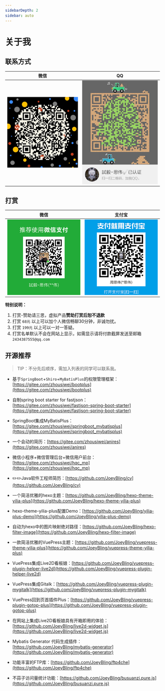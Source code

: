```yaml
---
sidebarDepth: 2
sidebar: auto
---
```


# 关于我

## 联系方式

| 微信 | QQ |
| :---: | :---: |
| ![](../assets/weixin_.png) | ![](../assets/2434387555.jpg) |

## 打赏

| 微信 | 支付宝 |
| :---: | :---: |
| ![](../assets/weixin.png) | ![](../assets/alipay.jpeg) |

**特别说明：**
1. 打赏-赞助请三思，虚拟产品**赞助打赏后恕不退款**
2. 打赏 `68元` 以上可以加个人微信畅聊30分钟，非诚勿扰。
3. 打赏 `199元` 以上可以一对一答疑。
4. 打赏名单默认不会在网站上显示，如需显示请将付款截屏发送至邮箱 `2434387555@qq.com`

[comment]: <> (4. 打赏名单默认不会在网站上显示，如需显示请将付款截屏发送至邮箱 `2434387555@qq.com`)

## 开源推荐

> TIP：不分先后顺序，需加入列表的同学可以联系我。

- 基于`SpringBoot`+`Shiro`+`MyBatisPlus`的权限管理框架：[https://gitee.com/zhousiwei/bootplus](https://gitee.com/zhousiwei/bootplus)

- 自制spring boot starter for fastjson：[https://gitee.com/zhousiwei/fastjson-spring-boot-starter](https://gitee.com/zhousiwei/fastjson-spring-boot-starter)

- SpringBoot集成MyBatisPlus：[https://gitee.com/zhousiwei/springboot_mybatisplus](https://gitee.com/zhousiwei/springboot_mybatisplus)

- 一个会动的简历：[https://gitee.com/zhousiwei/anires](https://gitee.com/zhousiwei/anires)

- 微信小程序+微信管理后台+微信用户前台：[https://gitee.com/zhousiwei/hqc_mp](https://gitee.com/zhousiwei/hqc_mp)

- ✏️✏️Java软件工程师简历：[https://github.com/JoeyBling/cv](https://github.com/JoeyBling/cv)

- 一个简洁优雅的hexo主题：[https://github.com/JoeyBling/hexo-theme-yilia-plus](https://github.com/JoeyBling/hexo-theme-yilia-plus)

- hexo-theme-yilia-plus配置Demo：[https://github.com/JoeyBling/yilia-plus-demo](https://github.com/JoeyBling/yilia-plus-demo)

- 自动为hexo中的图片映射绝对路径：[https://github.com/JoeyBling/hexo-filter-image](https://github.com/JoeyBling/hexo-filter-image)

- 一款简洁优雅的VuePress主题：[https://github.com/JoeyBling/vuepress-theme-yilia-plus](https://github.com/JoeyBling/vuepress-theme-yilia-plus)

- VuePress集成Live2D看板娘：[https://github.com/JoeyBling/vuepress-plugin-helper-live2d](https://github.com/JoeyBling/vuepress-plugin-helper-live2d)

- VuePress集成Gitalk：[https://github.com/JoeyBling/vuepress-plugin-mygitalk](https://github.com/JoeyBling/vuepress-plugin-mygitalk)

- VuePress回到页首插件Plus：[https://github.com/JoeyBling/vuepress-plugin-gotop-plus](https://github.com/JoeyBling/vuepress-plugin-gotop-plus)

- 在网站上集成Live2D看板娘具有开箱即用的体验：[https://github.com/JoeyBling/live2d-widget.js](https://github.com/JoeyBling/live2d-widget.js)

- Mybatis Generator 代码生成插件：[https://github.com/JoeyBling/mybatis-generator](https://github.com/JoeyBling/mybatis-generator)

- 功能丰富的FTP库：[https://github.com/JoeyBling/ftp4che](https://github.com/JoeyBling/ftp4che)

- 不蒜子访问量统计功能：[https://github.com/JoeyBling/busuanzi.pure.js](https://github.com/JoeyBling/busuanzi.pure.js)
